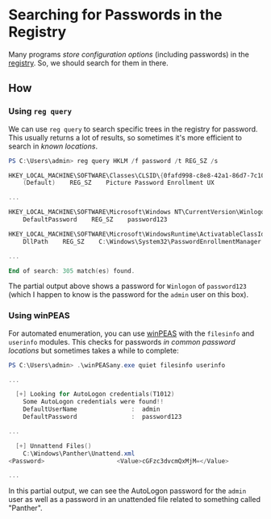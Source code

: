 
# Searching for Passwords in the Registry
Many programs *store configuration options* (including passwords) in the [registry](../../../computers/windows/registry.md). So, we should search for them in there.
## How
### Using `reg query`
We can use `reg query` to search specific trees in the registry for password. This usually returns a lot of results, so sometimes it's more efficient to search in *known locations*.
```powershell
PS C:\Users\admin> reg query HKLM /f password /t REG_SZ /s

HKEY_LOCAL_MACHINE\SOFTWARE\Classes\CLSID\{0fafd998-c8e8-42a1-86d7-7c10c664a415}
    (Default)    REG_SZ    Picture Password Enrollment UX

...

HKEY_LOCAL_MACHINE\SOFTWARE\Microsoft\Windows NT\CurrentVersion\Winlogon
    DefaultPassword    REG_SZ    password123

HKEY_LOCAL_MACHINE\SOFTWARE\Microsoft\WindowsRuntime\ActivatableClassId\Windows.Internal.Shell.PlatformExtensions.PasswordEnrollment.PasswordEnrollmentManager
    DllPath    REG_SZ    C:\Windows\System32\PasswordEnrollmentManager.dll

...

End of search: 305 match(es) found.
```
The partial output above shows a password for `Winlogon` of `password123` (which I happen to know is the password for the `admin` user on this box). 
### Using winPEAS
For automated enumeration, you can use [winPEAS](../../../cybersecurity/TTPs/actions-on-objective/tools/winPEAS.md) with the `filesinfo` and `userinfo` modules. This checks for passwords *in common password locations* but sometimes takes a while to complete:
```powershell
PS C:\Users\admin> .\winPEASany.exe quiet filesinfo userinfo

...

  [+] Looking for AutoLogon credentials(T1012)
    Some AutoLogon credentials were found!!
    DefaultUserName               :  admin
    DefaultPassword               :  password123

...

  [+] Unnattend Files()
    C:\Windows\Panther\Unattend.xml
<Password>                    <Value>cGFzc3dvcmQxMjM=</Value>                    <PlainText>false</PlainText>                </Password>

...
```
In this partial output, we can see the AutoLogon password for the `admin` user as well as a password in an unattended file related to something called "Panther".